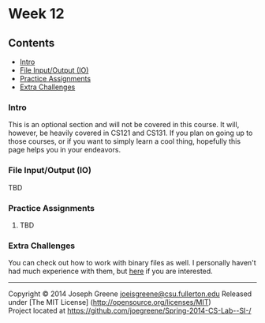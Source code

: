 # Week 12

## Contents
- [Intro](#intro)
- [File Input/Output (IO)](#file-inputoutput-io)
- [Practice Assignments](#practice-assignments)
- [Extra Challenges](#extra-challenges)

### Intro
This is an optional section and will not be covered in this course. It will, however, be heavily covered in CS121 and CS131. If you plan on going up to
those courses, or if you want to simply learn a cool thing, hopefully this page helps you in your endeavors.

### File Input/Output (IO)
TBD

### Practice Assignments
1. TBD

### Extra Challenges
You can check out how to work with binary files as well. I personally haven't had much experience with them, but [here](#) 
if you are interested.

-------------------------------------------------------------------------------
Copyright &copy; 2014 Joseph Greene <joeisgreene@csu.fullerton.edu>
Released under [The MIT License] (http://opensource.org/licenses/MIT)  
Project located at <https://github.com/joegreene/Spring-2014-CS-Lab--SI-/>
